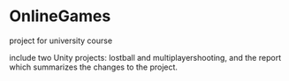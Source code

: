 # OnlineGames
project for university course

include two Unity projects: lostball and multiplayershooting, and the report which summarizes the changes to the project.
